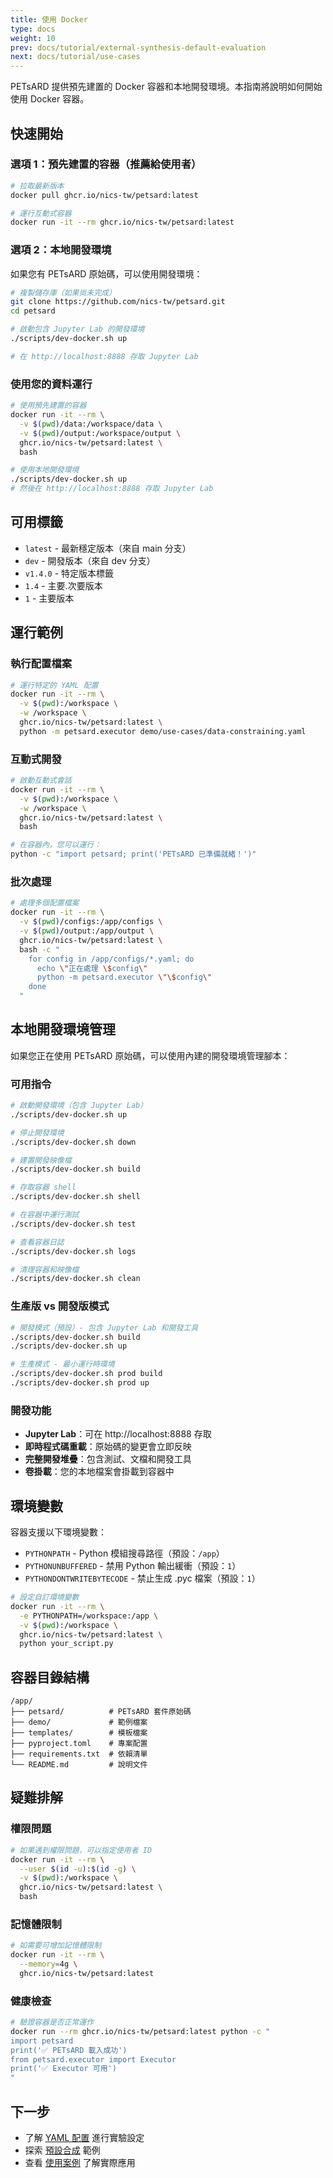```yaml
---
title: 使用 Docker
type: docs
weight: 10
prev: docs/tutorial/external-synthesis-default-evaluation
next: docs/tutorial/use-cases
---
```


PETsARD 提供預先建置的 Docker 容器和本地開發環境。本指南將說明如何開始使用 Docker 容器。

## 快速開始

### 選項 1：預先建置的容器（推薦給使用者）

```bash
# 拉取最新版本
docker pull ghcr.io/nics-tw/petsard:latest

# 運行互動式容器
docker run -it --rm ghcr.io/nics-tw/petsard:latest
```

### 選項 2：本地開發環境

如果您有 PETsARD 原始碼，可以使用開發環境：

```bash
# 複製儲存庫（如果尚未完成）
git clone https://github.com/nics-tw/petsard.git
cd petsard

# 啟動包含 Jupyter Lab 的開發環境
./scripts/dev-docker.sh up

# 在 http://localhost:8888 存取 Jupyter Lab
```

### 使用您的資料運行

```bash
# 使用預先建置的容器
docker run -it --rm \
  -v $(pwd)/data:/workspace/data \
  -v $(pwd)/output:/workspace/output \
  ghcr.io/nics-tw/petsard:latest \
  bash

# 使用本地開發環境
./scripts/dev-docker.sh up
# 然後在 http://localhost:8888 存取 Jupyter Lab
```

## 可用標籤

- `latest` - 最新穩定版本（來自 main 分支）
- `dev` - 開發版本（來自 dev 分支）
- `v1.4.0` - 特定版本標籤
- `1.4` - 主要.次要版本
- `1` - 主要版本

## 運行範例

### 執行配置檔案

```bash
# 運行特定的 YAML 配置
docker run -it --rm \
  -v $(pwd):/workspace \
  -w /workspace \
  ghcr.io/nics-tw/petsard:latest \
  python -m petsard.executor demo/use-cases/data-constraining.yaml
```

### 互動式開發

```bash
# 啟動互動式會話
docker run -it --rm \
  -v $(pwd):/workspace \
  -w /workspace \
  ghcr.io/nics-tw/petsard:latest \
  bash

# 在容器內，您可以運行：
python -c "import petsard; print('PETsARD 已準備就緒！')"
```

### 批次處理

```bash
# 處理多個配置檔案
docker run -it --rm \
  -v $(pwd)/configs:/app/configs \
  -v $(pwd)/output:/app/output \
  ghcr.io/nics-tw/petsard:latest \
  bash -c "
    for config in /app/configs/*.yaml; do
      echo \"正在處理 \$config\"
      python -m petsard.executor \"\$config\"
    done
  "
```

## 本地開發環境管理

如果您正在使用 PETsARD 原始碼，可以使用內建的開發環境管理腳本：

### 可用指令

```bash
# 啟動開發環境（包含 Jupyter Lab）
./scripts/dev-docker.sh up

# 停止開發環境
./scripts/dev-docker.sh down

# 建置開發映像檔
./scripts/dev-docker.sh build

# 存取容器 shell
./scripts/dev-docker.sh shell

# 在容器中運行測試
./scripts/dev-docker.sh test

# 查看容器日誌
./scripts/dev-docker.sh logs

# 清理容器和映像檔
./scripts/dev-docker.sh clean
```

### 生產版 vs 開發版模式

```bash
# 開發模式（預設）- 包含 Jupyter Lab 和開發工具
./scripts/dev-docker.sh build
./scripts/dev-docker.sh up

# 生產模式 - 最小運行時環境
./scripts/dev-docker.sh prod build
./scripts/dev-docker.sh prod up
```

### 開發功能

- **Jupyter Lab**：可在 http://localhost:8888 存取
- **即時程式碼重載**：原始碼的變更會立即反映
- **完整開發堆疊**：包含測試、文檔和開發工具
- **卷掛載**：您的本地檔案會掛載到容器中

## 環境變數

容器支援以下環境變數：

- `PYTHONPATH` - Python 模組搜尋路徑（預設：`/app`）
- `PYTHONUNBUFFERED` - 禁用 Python 輸出緩衝（預設：`1`）
- `PYTHONDONTWRITEBYTECODE` - 禁止生成 .pyc 檔案（預設：`1`）

```bash
# 設定自訂環境變數
docker run -it --rm \
  -e PYTHONPATH=/workspace:/app \
  -v $(pwd):/workspace \
  ghcr.io/nics-tw/petsard:latest \
  python your_script.py
```

## 容器目錄結構

```
/app/
├── petsard/          # PETsARD 套件原始碼
├── demo/             # 範例檔案
├── templates/        # 模板檔案
├── pyproject.toml    # 專案配置
├── requirements.txt  # 依賴清單
└── README.md         # 說明文件
```

## 疑難排解

### 權限問題

```bash
# 如果遇到權限問題，可以指定使用者 ID
docker run -it --rm \
  --user $(id -u):$(id -g) \
  -v $(pwd):/workspace \
  ghcr.io/nics-tw/petsard:latest \
  bash
```

### 記憶體限制

```bash
# 如需要可增加記憶體限制
docker run -it --rm \
  --memory=4g \
  ghcr.io/nics-tw/petsard:latest
```

### 健康檢查

```bash
# 驗證容器是否正常運作
docker run --rm ghcr.io/nics-tw/petsard:latest python -c "
import petsard
print('✅ PETsARD 載入成功')
from petsard.executor import Executor
print('✅ Executor 可用')
"
```

## 下一步

- 了解 [YAML 配置](../yaml-config) 進行實驗設定
- 探索 [預設合成](../default-synthesis) 範例
- 查看 [使用案例](../use-cases) 了解實際應用
